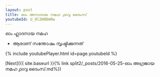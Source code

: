 ```yaml
---
layout: post
title: ഓം അനാദായ നമഹ ൧൦൮ ടൈംസ്
youtubeId: U_9l2H0DmRw
---
```

 
 
 ഓം ഹ്ലാദനായ നമഹ 
 
 -  ആരാണ് സന്തോഷം സൃഷ്ടിക്കുന്നത് 
 
  
 
  
 
 
 
 
 
 


{% include youtubePlayer.html id=page.youtubeId %}
 
[Next]({{ site.baseurl }}{% link  split2/_posts/2016-05-25-ഓം അഗ്രജായ നമഹ ൧൦൮ ടൈംസ്.md%})
 
